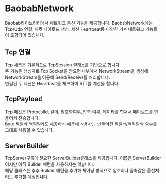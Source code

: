 ﻿# BaobabNetwork
Baobab라이브러리에서 네트워크 통신 기능을 제공합니다. 
BaobabNetwork에는 Tcp/Udp 연결, 패킷 페이로드 생성, 세션 Heartbeat등 다양한 기본 네트워크 기능들이 포함되어 있습니다.

## Tcp 연결
Tcp 세션은 기본적으로 TcpSession 클래스를 기반으로 합니다.  
주 기능은 생성자로 Tcp Socket을 받으면 내부에서 NetworkStream을 생성해 NetworkStream을 이용해 Send/Receive를 처리합니다.  
연결된 두 세션은 Heartbeat를 체크하며 RTT를 계산을 합니다.

## TcpPayload
Tcp 패킷은 ProtocolId, 길이, 암호화여부, 압축 여부, 데이타를 합쳐서 페이로드를 만들어서 전송합니다.  
Byte 직렬화 역직렬화도 제공하기 때문에 사용자는 만들어진 직렬화/역직렬화 함수를 그대로 사용할 수 있습니다.

## ServerBuilder
TcpServer구축에 필요한 ServerBuilder클래스를 제공합니다. 이름은 ServerBuilder이지만 아직 Builder 패턴을 사용하지는 않습니다.  
해당 클래스는 추후 Builder 패턴을 추가해 체이닝 방식으로 암호화나 압축같은 옵션처리도 추가할 예정입니다.